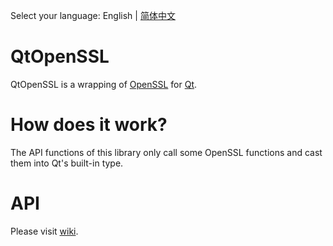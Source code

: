 Select your language: English | [简体中文](https://github.com/sjc0910/QtOpenSSL/blob/main/README_zh.md)  

# QtOpenSSL
QtOpenSSL is a wrapping of [OpenSSL](https://github.com/OpenSSL/OpenSSL) for [Qt](https://qt.io).  

# How does it work?
The API functions of this library only call some OpenSSL functions and cast them into Qt's built-in type.  

# API
Please visit [wiki](https://github.com/sjc0910/QtOpenSSL/wiki).
